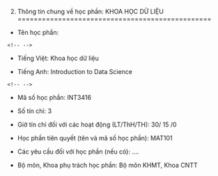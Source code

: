 2. Thông tin chung về học phần: KHOA HỌC DỮ LIỆU
================================================

-   Tên học phần:

```{=html}
<!-- -->
```
-   Tiếng Việt: Khoa học dữ liệu

-   Tiếng Anh: Introduction to Data Science

```{=html}
<!-- -->
```
-   Mã số học phần: INT3416

-   Số tín chỉ: 3

-   Giờ tín chỉ đối với các hoạt động (LT/ThH/TH): 30/ 15 /0

-   Học phần tiên quyết (tên và mã số học phần): MAT101

-   Các yêu cầu đối với học phần (nếu có): \....

-   Bộ môn, Khoa phụ trách học phần: Bộ môn KHMT, Khoa CNTT

